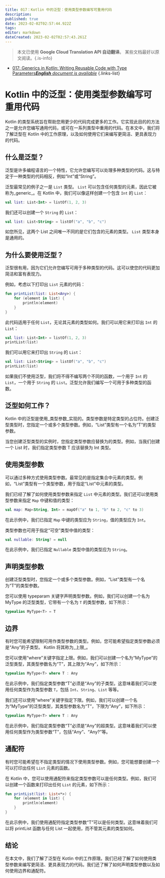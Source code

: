 ```yaml
---
title: 017：Kotlin 中的泛型：使用类型参数编写可重用代码
description: 
published: true
date: 2023-02-02T02:57:44.922Z
tags: 
editor: markdown
dateCreated: 2023-02-02T02:57:43.261Z
---
```


> 本文已使用 **Google Cloud Translation API 自动翻译**。
某些文档最好以原文阅读。{.is-info}



- [017: Generics in Kotlin: Writing Reusable Code with Type Parameters***English** document is available*](/en/Knowledge-base/Kotlin/Learning/017-generics-in-kotlin-writing-reusable-code-with-type-parameters)
{.links-list}


# Kotlin 中的泛型：使用类型参数编写可重用代码

Kotlin 的类型系统旨在帮助您用更少的代码完成更多的工作。它实现此目的的方法之一是允许您编写通用代码，或可在一系列类型中重用的代码。在本文中，我们将了解泛型在 Kotlin 中的工作原理，以及如何使用它们来编写更简洁、更具表现力的代码。

## 什么是泛型？

泛型是许多编程语言的一个特性，它允许您编写可以处理多种类型的代码。这与特定于一种类型的代码相反，例如“Int”或“String”。

泛型最常见的例子之一是 `List` 类型。 `List` 可以包含任何类型的元素，因此它被称为_generic_。在 Kotlin 中，我们可以像这样创建一个包含 `Int` 的 `List`：

```kotlin
val list: List<Int> = listOf(1, 2, 3)
```

我们还可以创建一个 `String` 的 `List`：

```kotlin
val list: List<String> = listOf("a", "b", "c")
```

如您所见，这两个 List 之间唯一不同的是它们包含的元素的类型。 `List` 类型本身是通用的。

## 为什么要使用泛型？

泛型很有用，因为它们允许您编写可用于多种类型的代码。这可以使您的代码更加简洁和富有表现力。

例如，考虑以下打印出 `List` 元素的代码：

```kotlin
fun printList(list: List<Any>) {
    for (element in list) {
        println(element)
    }
}
```

此代码适用于任何 `List`，无论其元素的类型如何。我们可以用它来打印出 `Int` 的 `List`：

```kotlin
val list: List<Int> = listOf(1, 2, 3)
printList(list)
```

我们可以用它来打印出 `String` 的 `List`：

```kotlin
val list: List<String> = listOf("a", "b", "c")
printList(list)
```

如果我们不使用泛型，我们将不得不编写两个不同的函数，一个用于 `Int` 的 `List`，一个用于 `String` 的 `List`。泛型允许我们编写一个可用于多种类型的函数。

## 泛型如何工作？

Kotlin 中的泛型是使用_类型参数_实现的。类型参数是特定类型的占位符。创建泛型类型时，您指定一个或多个类型参数。例如，“List”类型有一个名为“T”的类型参数。

当您创建泛型类型的实例时，您指定类型参数应替换为的类型。例如，当我们创建一个 List<Int> 时，我们指定类型参数 T 应该替换为 Int 类型。

## 使用类型参数

可以通过多种方式使用类型参数。最常见的是指定集合中元素的类型。例如，“List”类型有一个类型参数，用于指定“List”中元素的类型。

我们已经了解了如何使用类型参数来指定 `List` 中元素的类型。我们还可以使用类型参数来指定 `Map` 中键和值的类型：

```kotlin
val map: Map<String, Int> = mapOf("a" to 1, "b" to 2, "c" to 3)
```

在此示例中，我们已指定 `Map` 中键的类型应为 `String`，值的类型应为 `Int`。

类型参数也可用于指定“可空”类型中值的类型：

```kotlin
val nullable: String? = null
```

在此示例中，我们已指定 `Nullable` 类型中值的类型应为 `String`。

## 声明类型参数

创建泛型类型时，您指定一个或多个类型参数。例如，“List”类型有一个名为“T”的类型参数。

您可以使用 typeparam 关键字声明类型参数。例如，我们可以创建一个名为 MyType 的泛型类型，它带有一个名为 `T` 的类型参数，如下所示：

```kotlin
typealias MyType<T> = T
```

## 边界

有时您可能希望限制可用作类型参数的类型。例如，您可能希望指定类型参数必须是“Any”的子类型。 Kotlin 将其称为_上限_。

您可以使用“where”关键字指定上限。例如，我们可以创建一个名为“MyType”的泛型类型，其类型参数名为“T”，其上限为“Any”，如下所示：

```kotlin
typealias MyType<T> where T : Any
```

在此示例中，我们指定类型参数“T”必须是“Any”的子类型。这意味着我们可以使用任何类型作为类型参数 `T`，包括 `Int`、`String`、`List` 等等。

我们还可以使用“where”关键字指定下限。例如，我们可以创建一个名为“MyType”的泛型类型，其类型参数名为“T”，下限为“Any”，如下所示：

```kotlin
typealias MyType<T> where T : Any
```

在此示例中，我们指定类型参数“T”必须是“Any”的超类型。这意味着我们可以使用任何类型作为类型参数“T”，包括“Any”、“Any?”等。

## 通配符

有时您可能希望在不指定类型的情况下使用类型参数。例如，您可能想要创建一个可以打印出任何 `List` 元素的函数。

在 Kotlin 中，您可以使用通配符来指定类型参数可以是任何类型。例如，我们可以创建一个函数来打印出任何 `List` 的元素，如下所示：

```kotlin
fun printList(list: List<*>) {
    for (element in list) {
        println(element)
    }
}
```

在此示例中，我们使用通配符指定类型参数“T”可以是任何类型。这意味着我们可以将 printList 函数与任何 List 一起使用，而不管其元素的类型如何。

## 结论

在本文中，我们了解了泛型在 Kotlin 中的工作原理。我们已经了解了如何使用类型参数来编写更简洁、更具表现力的代码。我们还了解了如何声明类型参数以及如何使用边界和通配符。